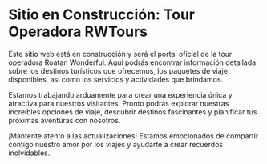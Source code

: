 # Sitio en Construcción: Tour Operadora RWTours

Este sitio web está en construcción y será el portal oficial de la tour operadora Roatan Wonderful. Aquí podrás encontrar información detallada sobre los destinos turísticos que ofrecemos, los paquetes de viaje disponibles, así como los servicios y actividades que brindamos.

Estamos trabajando arduamente para crear una experiencia única y atractiva para nuestros visitantes. Pronto podrás explorar nuestras increíbles opciones de viaje, descubrir destinos fascinantes y planificar tus próximas aventuras con nosotros.

¡Mantente atento a las actualizaciones! Estamos emocionados de compartir contigo nuestro amor por los viajes y ayudarte a crear recuerdos inolvidables.
